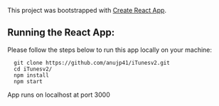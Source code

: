 This project was bootstrapped with [Create React App](https://github.com/facebookincubator/create-react-app).

## Running the React App:

Please follow the steps below to run this app locally on your machine:

```
  git clone https://github.com/anujp41/iTunesv2.git
  cd iTunesv2/
  npm install
  npm start
```

App runs on localhost at port 3000